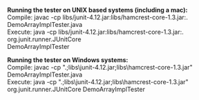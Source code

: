 **Running the tester on UNIX based systems (including a mac):**<br />
Compile: javac -cp libs/junit-4.12.jar:libs/hamcrest-core-1.3.jar:. DemoArrayImplTester.java<br />
Execute: java -cp libs/junit-4.12.jar:libs/hamcrest-core-1.3.jar:. org.junit.runner.JUnitCore <br />DemoArrayImplTester

**Running the tester on Windows systems:**<br />
Compile: javac -cp ".;libs\junit-4.12.jar;libs\hamcrest-core-1.3.jar" DemoArrayImplTester.java<br />
Execute: java -cp ".;libs\junit-4.12.jar;libs\hamcrest-core-1.3.jar" org.junit.runner.JUnitCore DemoArrayImplTester<br />